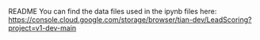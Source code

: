 README
You can find the data files used in the ipynb files here:
https://console.cloud.google.com/storage/browser/tian-dev/LeadScoring?project=v1-dev-main
